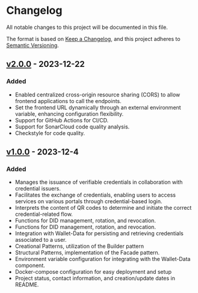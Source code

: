 # Changelog
All notable changes to this project will be documented in this file.

The format is based on [Keep a Changelog](https://keepachangelog.com/en/1.0.0/),
and this project adheres to [Semantic Versioning](https://semver.org/spec/v2.0.0.html).

## [v2.0.0](https://github.com/in2workspace/wallet-creation-application/releases/tag/v2.0.0) - 2023-12-22
### Added
- Enabled centralized cross-origin resource sharing (CORS) to allow frontend applications to call the endpoints.
- Set the frontend URL dynamically through an external environment variable, enhancing configuration flexibility.
- Support for GitHub Actions for CI/CD.
- Support for SonarCloud code quality analysis.
- Checkstyle for code quality.

## [v1.0.0](https://github.com/in2workspace/wallet-creation-application/releases/tag/v1.0.0) - 2023-12-4
### Added
- Manages the issuance of verifiable credentials in collaboration with credential issuers.
- Facilitates the exchange of credentials, enabling users to access services on various portals through credential-based login.
- Interprets the content of QR codes to determine and initiate the correct credential-related flow.
- Functions for DID management, rotation, and revocation.
- Functions for DID management, rotation, and revocation.
- Integration with Wallet-Data for persisting and retrieving credentials associated to a user.
- Creational Patterns, utilization of the Builder pattern
- Structural Patterns, implementation of the Facade pattern.
- Environment variable configuration for integrating with the Wallet-Data component.
- Docker-compose configuration for easy deployment and setup
- Project status, contact information, and creation/update dates in README.
